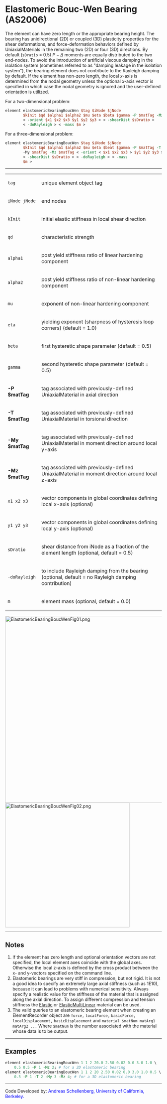 # Elastomeric Bouc-Wen Bearing (AS2006)

The element can have zero length or the appropriate bearing height. 
The bearing has unidirectional (2D) or coupled (3D) plasticity properties for the shear deformations, and
force-deformation behaviors defined by UniaxialMaterials in the
remaining two (2D) or four (3D) directions. 
By default (`sDratio` = $0.5$) $P-\Delta$ moments are equally distributed to the two end-nodes. To avoid the introduction of artificial viscous damping in the isolation system
(sometimes referred to as "damping leakage in the isolation system"),
the bearing element does not contribute to the Rayleigh damping by
default. 
If the element has non-zero length, the local $x$-axis is determined from the nodal geometry unless the optional $x$-axis vector is
specified in which case the nodal geometry is ignored and the
user-defined orientation is utilized.

<p>For a two-dimensional problem:</p>

```tcl
element elastomericBearingBoucWen $tag $iNode $jNode
        $kInit $qd $alpha1 $alpha2 $mu $eta $beta $gamma -P $matTag -Mz $matTag
        < -orient $x1 $x2 $x3 $y1 $y2 $y3 > < -shearDist $sDratio >
        < -doRayleigh > < -mass $m >
```

<p>For a three-dimensional problem:</p>

```tcl
element elastomericBearingBoucWen $tag $iNode $jNode
        $kInit $qd $alpha1 $alpha2 $mu $eta $beat $gamma -P $matTag -T $matTag
        -My $matTag -Mz $matTag < -orient < $x1 $x2 $x3 > $y1 $y2 $y3 >
        < -shearDist $sDratio > < -doRayleigh > < -mass
        $m >
```

<hr />
<table>
<tbody>
<tr class="odd">
<td><code class="parameter-table-variable">tag</code></td>
<td><p>unique element object tag</p></td>
</tr>
<tr class="even">
<td><p><code class="parameter-table-variable">iNode jNode</code></p></td>
<td><p>end nodes</p></td>
</tr>
<tr class="odd">
<td><code class="parameter-table-variable">kInit</code></td>
<td><p>initial elastic stiffness in local shear direction</p></td>
</tr>
<tr class="even">
<td><code class="parameter-table-variable">qd</code></td>
<td><p>characteristic strength</p></td>
</tr>
<tr class="odd">
<td><p><code class="parameter-table-variable">alpha1</code></p></td>
<td><p>post yield stiffness ratio of linear hardening component</p></td>
</tr>
<tr class="even">
<td><p><code class="parameter-table-variable">alpha2</code></p></td>
<td><p>post yield stiffness ratio of non-linear hardening
component</p></td>
</tr>
<tr class="odd">
<td><code class="parameter-table-variable">mu</code></td>
<td><p>exponent of non-linear hardening component</p></td>
</tr>
<tr class="even">
<td><code class="parameter-table-variable">eta</code></td>
<td><p>yielding exponent (sharpness of hysteresis loop corners) (default
= 1.0)</p></td>
</tr>
<tr class="odd">
<td><code class="parameter-table-variable">beta</code></td>
<td><p>first hysteretic shape parameter (default = 0.5)</p></td>
</tr>
<tr class="even">
<td><code class="parameter-table-variable">gamma</code></td>
<td><p>second hysteretic shape parameter (default = 0.5)</p></td>
</tr>
<tr class="odd">
<td><p><strong>-P $matTag</strong></p></td>
<td><p>tag associated with previously-defined UniaxialMaterial in axial
direction</p></td>
</tr>
<tr class="even">
<td><p><strong>-T $matTag</strong></p></td>
<td><p>tag associated with previously-defined UniaxialMaterial in
torsional direction</p></td>
</tr>
<tr class="odd">
<td><p><strong>-My $matTag</strong></p></td>
<td><p>tag associated with previously-defined UniaxialMaterial in moment
direction around local y-axis</p></td>
</tr>
<tr class="even">
<td><p><strong>-Mz $matTag</strong></p></td>
<td><p>tag associated with previously-defined UniaxialMaterial in moment
direction around local z-axis</p></td>
</tr>
<tr class="odd">
<td><p><code class="parameter-table-variable">x1 x2 x3</code></p></td>
<td><p>vector components in global coordinates defining local x-axis
(optional)</p></td>
</tr>
<tr class="even">
<td><p><code class="parameter-table-variable">y1 y2 y3</code></p></td>
<td><p>vector components in global coordinates defining local y-axis
(optional)</p></td>
</tr>
<tr class="odd">
<td><code class="parameter-table-variable">sDratio</code></td>
<td><p>shear distance from iNode as a fraction of the element length
(optional, default = 0.5)</p></td>
</tr>
<tr class="even">
<td><p><code class="parameter-table-flag">-doRayleigh</code></p></td>
<td><p>to include Rayleigh damping from the bearing (optional, default =
no Rayleigh damping contribution)</p></td>
</tr>
<tr class="odd">
<td><code class="parameter-table-variable">m</code></td>
<td><p>element mass (optional, default = 0.0)</p></td>
</tr>
</tbody>
</table>
<p><img src="/_static/wiki/ElastomericBearingBoucWenFig01.png"
title="ElastomericBearingBoucWenFig01.png" width="600"
alt="ElastomericBearingBoucWenFig01.png" /> <img
src="/_static/wiki/ElastomericBearingBoucWenFig02.png"
title="ElastomericBearingBoucWenFig02.png" width="400"
alt="ElastomericBearingBoucWenFig02.png" /></p>
<hr />

## Notes

1) If the element has zero length and optional orientation vectors
  are not specified, the local element axes coincide with the global axes.
  Otherwise the local z-axis is defined by the cross product between the
  x- and y-vectors specified on the command line.
2) Elastomeric bearings are very stiff in compression, but not rigid.
  It is not a good idea to specify an extremely large axial stiffness
  (such as 1E10), because it can lead to problems with numerical
  sensitivity. Always specify a realistic value for the stiffness of the
  material that is assigned along the axial direction. To assign different
  compression and tension stiffness the <a
  href="http://opensees.berkeley.edu/wiki/index.php/Elastic_Material">Elastic</a>
  or <a
  href="http://opensees.berkeley.edu/wiki/index.php/ElasticMultiLinear_Material">ElasticMultiLinear</a>
  material can be used.
3) The valid queries to an elastomeric bearing element when creating
  an ElementRecorder object are `force,` `localForce,` `basicForce,`
  `localDisplacement,` `basicDisplacement` and `material $matNum matArg1 matArg2 ...` 
  Where `$matNum` is the number associated with the material
  whose data is to be output.

<hr />

## Examples

```tcl
element elastomericBearingBoucWen 1 1 2 20.0 2.50 0.02 0.0 3.0 1.0 \
    0.5 0.5 -P 1 -Mz 2; # for a 2D elastomeric bearing
element elastomericBearingBoucWen 1 1 2 20 2.50 0.02 0.0 3.0 1.0 0.5 \
    0.5 -P 1 -T 2 -My 3 -Mz 4; # for a 3D elastomeric bearing
```

<hr />

<p>Code Developed by: <span style="color:blue"> Andreas Schellenberg, University of California, Berkeley. </span></p>

